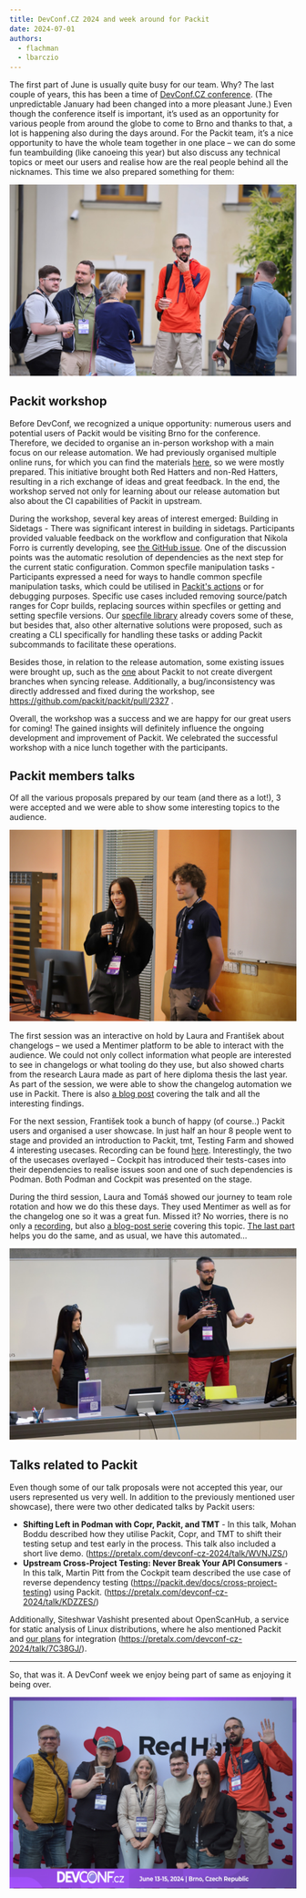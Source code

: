 ```yaml
---
title: DevConf.CZ 2024 and week around for Packit
date: 2024-07-01
authors:
  - flachman
  - lbarczio
---
```


The first part of June is usually quite busy for our team. Why? The last couple of years, this has been a time of [DevConf.CZ conference](https://devconf.cz/). (The unpredictable January had been changed into a more pleasant June.)
Even though the conference itself is important, it’s used as an opportunity for various people from around the globe to come to Brno and thanks to that, a lot is happening also during the days around.
For the Packit team, it’s a nice opportunity to have the whole team together in one place – we can do some fun teambuilding (like canoeing this year) but also discuss any technical topics or meet our users and realise how are the real people behind all the nicknames. This time we also prepared something for them:

![Packit team at DevConf.CZ](./img/team_at_devconf.jpg)

## Packit workshop

Before DevConf, we recognized a unique opportunity: numerous users and potential users of Packit would be visiting Brno for the conference. Therefore, we decided to organise an in-person workshop with a main focus on our release automation. We had previously organised multiple online runs, for which you can find the materials [here](https://packit.dev/docs/workshops-materials), so we were mostly prepared. This initiative brought both Red Hatters and non-Red Hatters, resulting in a rich exchange of ideas and great feedback. In the end, the workshop served not only for learning about our release automation but also about the CI capabilities of Packit in upstream.

During the workshop, several key areas of interest emerged:
Building in Sidetags - There was significant interest in building in sidetags. Participants provided valuable feedback on the workflow and configuration that Nikola Forro is currently developing, see [the GitHub issue](https://github.com/packit/packit/issues/1870). One of the discussion points was the automatic resolution of dependencies as the next step for the current static configuration.
Common specfile manipulation tasks - Participants expressed a need for ways to handle common specfile manipulation tasks, which could be utilised in [Packit's actions](https://packit.dev/docs/configuration/actions) or for debugging purposes. Specific use cases included removing source/patch ranges for Copr builds, replacing sources within specfiles or getting and setting specfile versions. Our [specfile library](https://github.com/packit/specfile) already covers some of these, but besides that, also other alternative solutions were proposed, such as creating a CLI specifically for handling these tasks or adding Packit subcommands to facilitate these operations.

Besides those, in relation to the release automation, some existing issues were brought up, such as the [one](https://github.com/packit/packit/issues/1724) about Packit to not create divergent branches when syncing release. Additionally, a bug/inconsistency was directly addressed and fixed during the workshop, see https://github.com/packit/packit/pull/2327 .

Overall, the workshop was a success and we are happy for our great users for coming! The gained insights will definitely influence the ongoing development and improvement of Packit. We celebrated the successful workshop with a nice lunch together with the participants.

## Packit members talks

Of all the various proposals prepared by our team (and there as a lot!), 3 were accepted and we were able to show some interesting topics to the audience.

![Laura and Franta presenting](./img/laura_franta_presenting.jpg)

The first session was an interactive on hold by Laura and František about changelogs – we used a Mentimer platform to be able to interact with the audience. We could not only collect information what people are interested to see in changelogs or what tooling do they use, but also showed charts from the research Laura made as part of here diploma thesis the last year. As part of the session, we were able to show the changelog automation we use in Packit. There is also [a blog post](https://packit.dev/posts/changelogs) covering the talk and all the interesting findings.

For the next session, František took a bunch of happy (of course..) Packit users and organised a user showcase. In just half an hour 8 people went to stage and provided an introduction to Packit, tmt, Testing Farm and showed 4 interesting usecases. Recording can be found [here](https://www.youtube.com/watch?v=7n8pypmrQh4). Interestingly, the two of the usecases overlayed – Cockpit has introduced their tests-cases into their dependencies to realise issues soon and one of such dependencies is Podman. Both Podman and Cockpit was presented on the stage.

During the third session, Laura and Tomáš showed our journey to team role rotation and how we do this these days. They used Mentimer as well as for the changelog one so it was a great fun. Missed it? No worries, there is no only a [recording](https://www.youtube.com/watch?v=y1t7Wd31bL8), but also [a blog-post serie](https://packit.dev/agile/weekly-roles) covering this topic. [The last part](https://medium.com/@laura.barcziova/role-rotation-tutorial-957ed3545ef2) helps you do the same, and as usual, we have this automated…

![Laura and Tomáš presenting](./img/laura_and_tomas_presenting.jpg)

## Talks related to Packit

Even though some of our talk proposals were not accepted this year, our users represented us very well. In addition to the previously mentioned user showcase), there were two other dedicated talks by Packit users:

- **Shifting Left in Podman with Copr, Packit, and TMT** - In this talk, Mohan Boddu described how they utilise Packit, Copr, and TMT to shift their testing setup and test early in the process. This talk also included a short live demo. (https://pretalx.com/devconf-cz-2024/talk/WVNJZS/)
- **Upstream Cross-Project Testing: Never Break Your API Consumers** - In this talk, Martin Pitt from the Cockpit team described the use case of reverse dependency testing (https://packit.dev/docs/cross-project-testing) using Packit. (https://pretalx.com/devconf-cz-2024/talk/KDZZES/)

Additionally, Siteshwar Vashisht presented about OpenScanHub, a service for static analysis of Linux distributions, where he also mentioned Packit and [our plans](https://github.com/packit/packit-service/issues/2107) for integration (https://pretalx.com/devconf-cz-2024/talk/7C38GJ/).

---

So, that was it. A DevConf week we enjoy being part of same as enjoying it being over.

![Team at a photo booth](./img/team_booth.jpg)
